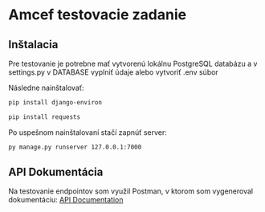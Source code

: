 # Amcef testovacie zadanie

## Inštalacia
Pre testovanie je potrebne mať vytvorenú lokálnu PostgreSQL databázu a v settings.py v DATABASE vyplniť údaje alebo vytvoriť .env súbor

Následne nainštalovať:

```bash
pip install django-environ
```
```bash
pip install requests
```
Po uspešnom nainštalovaní stačí zapnúť server:
```bash
py manage.py runserver 127.0.0.1:7000
```
## API Dokumentácia
Na testovanie endpointov som využil Postman, v ktorom som vygeneroval dokumentáciu: [API Documentation](https://documenter.getpostman.com/view/20139116/Uz5GnbAg)
